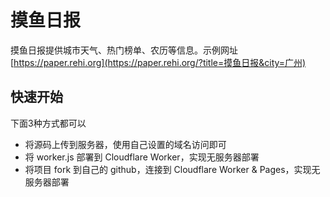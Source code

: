 # 摸鱼日报

摸鱼日报提供城市天气、热门榜单、农历等信息。示例网址 [https://paper.rehi.org](https://paper.rehi.org/?title=摸鱼日报&city=广州)

## 快速开始

下面3种方式都可以

- 将源码上传到服务器，使用自己设置的域名访问即可
- 将 worker.js 部署到 Cloudflare Worker，实现无服务器部署
- 将项目 fork 到自己的 github，连接到 Cloudflare Worker & Pages，实现无服务器部署
